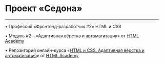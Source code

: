 # Проект «Седона»

---

• Профессия «Фронтенд-разработчик #2» HTML и CSS

• Модуль #2 – «Адаптивная вёрстка и автоматизация» от [HTML Academy](https://htmlacademy.ru)

• Репозиторий онлайн-курса «[HTML и CSS. Адаптивная вёрстка и автоматизация](https://github.com/htmlacademy-adaptive)» от [HTML Academy](https://htmlacademy.ru)
